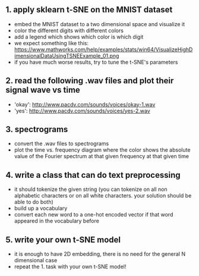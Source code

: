 ## 1. apply sklearn t-SNE on the MNIST dataset
- embed the MNIST dataset to a two dimensional space and visualize it
- color the different digits with different colors
- add a legend which shows which color is which digit
- we expect something like this: https://www.mathworks.com/help/examples/stats/win64/VisualizeHighDimensionalDataUsingTSNEExample_01.png
- if you have much worse results, try to tune the t-SNE's parameters
## 2. read the following .wav files and plot their signal wave vs time
- 'okay': http://www.pacdv.com/sounds/voices/okay-1.wav
- 'yes': http://www.pacdv.com/sounds/voices/yes-2.wav
## 3. spectrograms
- convert the .wav files to spectrograms
- plot the time vs. frequency diagram where the color shows the absolute value of the Fourier spectrum at that given frequency at that given time
## 4. write a class that can do text preprocessing
- it should tokenize the given string (you can tokenize on all non alphabetic characters or on all white characters. your solution should be able to do both)
- build up a vocabulary
- convert each new word to a one-hot encoded vector if that word appeared in the vocabulary before
## 5. write your own t-SNE model
- it is enough to have 2D embedding, there is no need for the general N dimensional case
- repeat the 1. task with your own t-SNE model!
